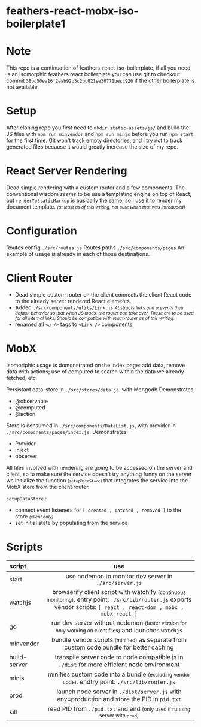# feathers-react-mobx-iso-boilerplate1

Note
===
This repo is a continuation of feathers-react-iso-boilerplate, if all you need
is an isomorphic feathers react boilerplate you can use git to checkout 
commit `38bc50ea16f2eab92b5c2bc021ee30771becc920` if the other boilerplate is not
available.

Setup
===
After cloning repo you first need to `mkdir static-assets/js/`
and build the JS files with `npm run minvendor` and `npm run minjs`
before you run `npm start` for the first time. Git won't track 
empty directories, and I try not to track generated files because it 
would greatly increase the size of my repo.

React Server Rendering
===
Dead simple rendering  with a custom router and a few components.
The conventional wisdom *seems* to be use a templating engine on top of
React, but `renderToStaticMarkup` is basically the same, so I use
it to render my document template.
<small>*(at least as of this writing, not sure when that was introduced)*</small>

Configuration
===
Routes config
`./src/routes.js`
Routes paths
`./src/components/pages`
An example of usage is already in each of those destinations.

Client Router
===
- Dead simple custom router on the client connects the client React
code to the already server rendered React elements.
- Added `./src/components/utils/Link.js`
<small>*Abstracts links and prevents their default behavior so that
when JS loads, the router can take over. These are to be used for
all internal links. Should be compatible with react-router as of
this writing.*</small>
- renamed all `<a />` tags to `<Link />` components.

MobX
===
Isomoriphic usage is domonstrated on the index page: add data, remove
data with actions; use of computed to search within the data we already fetched, etc

Persistant data-store in `./src/stores/data.js`. with Mongodb
Demonstrates
- @observable
- @computed
- @action

Store is consumed in `./src/components/DataList.js`, with
provider in `./src/components/pages/index.js`.
Demonstrates
- Provider
- inject
- observer

All files involved with rendering are going to be accessed on the server
and client, so to make sure the service doesn't try anything funny on
the server we initialize the function <small>(`setupDataStore`)</small>
that integrates the service into the MobX store from the client router.

`setupDataStore` :
- connect event listeners for `[ created , patched , removed ]` to the
store <small>*(client only)*</small>
- set initial state by populating from the service


Scripts
===

| script       | use |
|:-------------|:---:|
| start        | use nodemon to monitor dev server in `./src/server.js` |
| watchjs      | browserify client script with watchify <small>(continuous monitoring)</small>. entry point: `./src/lib/router.js` exports vendor scripts: `[ react , react-dom , mobx , mobx-react ]` |
| go           | run dev server without nodemon <small>(faster version for only working on client files)</small> and launches `watchjs` |
| minvendor    | bundle vendor scripts <small>(minified)</small> as separate from custom code bundle for better caching |
| build-server | transpile server code to node compatible js in `./dist` for more efficient node environment |
| minjs        | minifies custom code into a bundle <small>(excluding vendor code)</small>. endtry point: `./src/lib/router.js` |
| prod         | launch node server in `./dist/server.js` with env=production and store the PID in `pid.txt` |
| kill         | read PID from `./pid.txt` and end <small>(only used if running server with `prod`)</small> |

